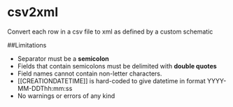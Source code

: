 # csv2xml
Convert each row in a csv file to xml as defined by a custom schematic

##Limitations
* Separator must be a **semicolon**
* Fields that contain semicolons must be delimited with **double quotes**
* Field names cannot contain non-letter characters.
* [[CREATIONDATETIME]] is hard-coded to give datetime in format YYYY-MM-DDThh:mm:ss
* No warnings or errors of any kind
